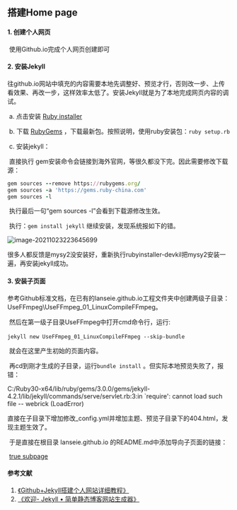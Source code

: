 ## 搭建Home page

#### 1. 创建个人网页

​	使用Github.io完成个人网页创建即可

#### 2. 安装Jekyll

​	往github.io网站中填充的内容需要本地先调整好、预览才行，否则改一步、上传看效果、再改一步，这样效率太低了。安装Jekyll就是为了本地完成网页内容的调试。

​	a. 点击安装 [Ruby installer](https://rubyinstaller.org/) 

​	b. 下载 [RubyGems](https://rubygems.org/pages/download) ，下载最新包。按照说明，使用ruby安装包：`ruby setup.rb`

​	c. 安装jekyll：

​		直接执行 gem安装命令会链接到海外官网，等很久都没下完。因此需要修改下载源：

```ruby
gem sources --remove https://rubygems.org/
gem sources -a 'https://gems.ruby-china.com'
gem sources -l
```

​		执行最后一句“gem sources -l”会看到下载源修改生效。

​		执行：`gem install jekyll`  继续安装，发现系统报如下的错。

![image-20211023223645699](C:\Users\lovig\AppData\Roaming\Typora\typora-user-images\image-20211023223645699.png)

​		很多人都反馈是mysy2没安装好，重新执行rubyinstaller-devkil把mysy2安装一遍，再安装jekyll成功。

#### 3. 安装子页面

​	参考Github标准文档，在已有的lanseie.github.io工程文件夹中创建两级子目录：UseFFmpeg\UseFFmpeg_01_LinuxCompileFFmpeg。

​	然后在第一级子目录UseFFmpeg中打开cmd命令行，运行:

​	`jekyll new UseFFmpeg_01_LinuxCompileFFmpeg --skip-bundle`

​	就会在这里产生初始的页面内容。

​	再cd到刚才生成的子目录，运行`bundle install` 。但实际本地预览失败了，报错：

C:/Ruby30-x64/lib/ruby/gems/3.0.0/gems/jekyll-4.2.1/lib/jekyll/commands/serve/servlet.rb:3:in `require': cannot load such file -- webrick (LoadError)

​	直接在子目录下增加修改_config.yml并增加主题、预览子目录下的404.html，发现主题生效了。

​	于是直接在根目录 lanseie.github.io 的README.md中添加导向子页面的链接：

​	[true subpage](https://lanseie.github.io/UseFFmpeg/UseFFmpeg_01_LinuxCompileFFmpeg/index.markdown) 

#### 参考文献

1. [《Github+Jekyll搭建个人网站详细教程》](https://www.jianshu.com/p/9f71e260925d)
2. [《欢迎- Jekyll • 简单静态博客网站生成器》](https://jekyllcn.com/docs/home/)